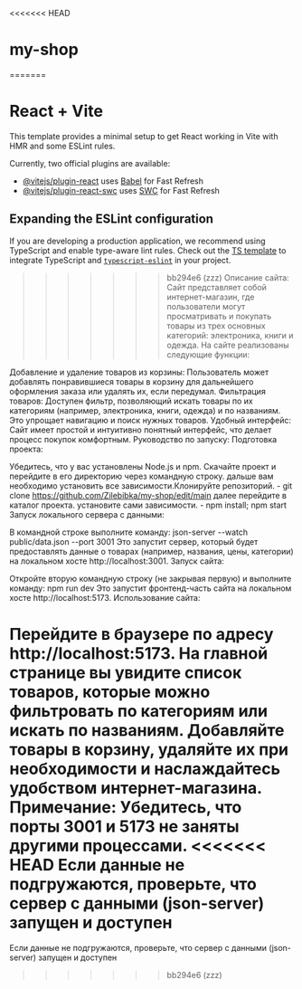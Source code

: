 <<<<<<< HEAD
# my-shop
=======
# React + Vite

This template provides a minimal setup to get React working in Vite with HMR and some ESLint rules.

Currently, two official plugins are available:

- [@vitejs/plugin-react](https://github.com/vitejs/vite-plugin-react/blob/main/packages/plugin-react/README.md) uses [Babel](https://babeljs.io/) for Fast Refresh
- [@vitejs/plugin-react-swc](https://github.com/vitejs/vite-plugin-react-swc) uses [SWC](https://swc.rs/) for Fast Refresh

## Expanding the ESLint configuration

If you are developing a production application, we recommend using TypeScript and enable type-aware lint rules. Check out the [TS template](https://github.com/vitejs/vite/tree/main/packages/create-vite/template-react-ts) to integrate TypeScript and [`typescript-eslint`](https://typescript-eslint.io) in your project.
>>>>>>> bb294e6 (zzz)
Описание сайта:
Сайт представляет собой интернет-магазин, где пользователи могут просматривать и покупать товары из трех основных категорий: электроника, книги и одежда. На сайте реализованы следующие функции:

Добавление и удаление товаров из корзины: Пользователь может добавлять понравившиеся товары в корзину для дальнейшего оформления заказа или удалять их, если передумал.
Фильтрация товаров: Доступен фильтр, позволяющий искать товары по их категориям (например, электроника, книги, одежда) и по названиям. Это упрощает навигацию и поиск нужных товаров.
Удобный интерфейс: Сайт имеет простой и интуитивно понятный интерфейс, что делает процесс покупок комфортным.
Руководство по запуску:
Подготовка проекта:

Убедитесь, что у вас установлены Node.js и npm.
Скачайте проект и перейдите в его директорию через командную строку.
дальше вам необходимо установить все зависимости.Клонируйте репозиторий. - git clone https://github.com/Zilebibka/my-shop/edit/main
далее перейдите в каталог проекта.
установите сами зависимости. - npm install; npm start
Запуск локального сервера с данными:

В командной строке выполните команду:
json-server --watch public/data.json --port 3001
Это запустит сервер, который будет предоставлять данные о товарах (например, названия, цены, категории) на локальном хосте http://localhost:3001.
Запуск сайта:

Откройте вторую командную строку (не закрывая первую) и выполните команду:
npm run dev
Это запустит фронтенд-часть сайта на локальном хосте http://localhost:5173.
Использование сайта:

Перейдите в браузере по адресу http://localhost:5173.
На главной странице вы увидите список товаров, которые можно фильтровать по категориям или искать по названиям.
Добавляйте товары в корзину, удаляйте их при необходимости и наслаждайтесь удобством интернет-магазина.
Примечание:
Убедитесь, что порты 3001 и 5173 не заняты другими процессами.
<<<<<<< HEAD
Если данные не подгружаются, проверьте, что сервер с данными (json-server) запущен и доступен
=======
Если данные не подгружаются, проверьте, что сервер с данными (json-server) запущен и доступен
>>>>>>> bb294e6 (zzz)
